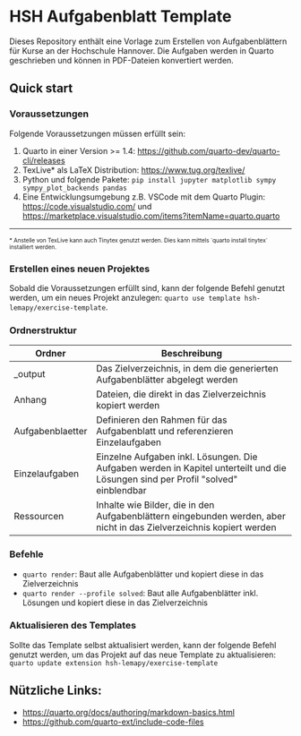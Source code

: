 # HSH Aufgabenblatt Template

Dieses Repository enthält eine Vorlage zum Erstellen von Aufgabenblättern für Kurse an der Hochschule Hannover. Die Aufgaben werden in Quarto geschrieben und können in PDF-Dateien konvertiert werden.

## Quick start

### Voraussetzungen

Folgende Voraussetzungen müssen erfüllt sein:

1. Quarto in einer Version >= 1.4: https://github.com/quarto-dev/quarto-cli/releases
2. TexLive* als LaTeX Distribution: https://www.tug.org/texlive/
3. Python und folgende Pakete: `pip install jupyter matplotlib sympy sympy_plot_backends pandas`
4. Eine Entwicklungsumgebung z.B. VSCode mit dem Quarto Plugin: https://code.visualstudio.com/ und https://marketplace.visualstudio.com/items?itemName=quarto.quarto

-----------
<font size=0.8em>
* Anstelle von TexLive kann auch Tinytex genutzt werden. Dies kann mittels `quarto install tinytex` installiert werden.
</font>

### Erstellen eines neuen Projektes

Sobald die Voraussetzungen erfüllt sind, kann der folgende Befehl genutzt werden, um ein neues Projekt anzulegen: `quarto use template hsh-lemapy/exercise-template`.

### Ordnerstruktur

| Ordner           | Beschreibung                                                                                                                        |
|------------------|-------------------------------------------------------------------------------------------------------------------------------------|
| _output          | Das Zielverzeichnis, in dem die generierten Aufgabenblätter abgelegt werden                                                         |
| Anhang           | Dateien, die direkt in das Zielverzeichnis kopiert werden                                                                           |
| Aufgabenblaetter | Definieren den Rahmen für das Aufgabenblatt und referenzieren Einzelaufgaben                                                        |
| Einzelaufgaben   | Einzelne Aufgaben inkl. Lösungen. Die Aufgaben werden in Kapitel unterteilt und die Lösungen sind per Profil "solved" einblendbar |
| Ressourcen       | Inhalte wie Bilder, die in den Aufgabenblättern eingebunden werden, aber nicht in das Zielverzeichnis kopiert werden                |

### Befehle

- `quarto render`: Baut alle Aufgabenblätter und kopiert diese in das Zielverzeichnis
- `quarto render --profile solved`: Baut alle Aufgabenblätter inkl. Lösungen und kopiert diese in das Zielverzeichnis

### Aktualisieren des Templates

Sollte das Template selbst aktualisiert werden, kann der folgende Befehl genutzt werden, um das Projekt auf das neue Template zu aktualisieren: `quarto update extension hsh-lemapy/exercise-template`

## Nützliche Links:
- https://quarto.org/docs/authoring/markdown-basics.html
- https://github.com/quarto-ext/include-code-files
